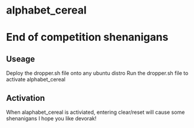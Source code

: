# alphabet_cereal
<h1>End of competition shenanigans </h1>
<h2>Useage</h2>
Deploy the dropper.sh file onto any ubuntu distro
Run the dropper.sh file to activate alphabet_cereal

<h2>Activation</h2>
When alaphabet_cereal is activiated, entering clear/reset will cause some shenanigans
I hope you like devorak!

